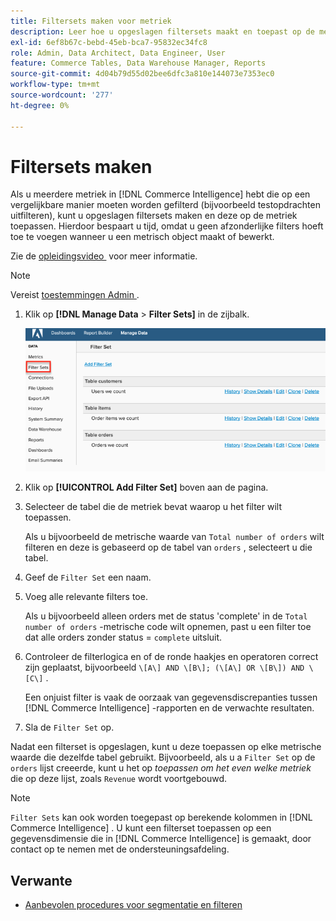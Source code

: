 ```yaml
---
title: Filtersets maken voor metriek
description: Leer hoe u opgeslagen filtersets maakt en toepast op de metriek.
exl-id: 6ef8b67c-bebd-45eb-bca7-95832ec34fc8
role: Admin, Data Architect, Data Engineer, User
feature: Commerce Tables, Data Warehouse Manager, Reports
source-git-commit: 4d04b79d55d02bee6dfc3a810e144073e7353ec0
workflow-type: tm+mt
source-wordcount: '277'
ht-degree: 0%

---
```


# Filtersets maken

Als u meerdere metriek in [!DNL Commerce Intelligence] hebt die op een vergelijkbare manier moeten worden gefilterd (bijvoorbeeld testopdrachten uitfilteren), kunt u opgeslagen filtersets maken en deze op de metriek toepassen. Hierdoor bespaart u tijd, omdat u geen afzonderlijke filters hoeft toe te voegen wanneer u een metrisch object maakt of bewerkt.

Zie de [&#x200B; opleidingsvideo &#x200B;](https://experienceleague.adobe.com/docs/commerce-knowledge-base/kb/how-to/mbi-training-video-filter-sets.html?lang=nl-NL) voor meer informatie.

>[!NOTE]
>
>Vereist [&#x200B; toestemmingen Admin &#x200B;](../../administrator/user-management/user-management.md).

1. Klik op **[!DNL Manage Data** > **Filter Sets]** in de zijbalk.

   ![&#x200B; creeer filterreeksen interface met toevoegen filterplaatoptie &#x200B;](../../assets/create-filter-sets.png)

1. Klik op **[!UICONTROL Add Filter Set]** boven aan de pagina.

1. Selecteer de tabel die de metriek bevat waarop u het filter wilt toepassen.

   Als u bijvoorbeeld de metrische waarde van `Total number of orders` wilt filteren en deze is gebaseerd op de tabel van `orders` , selecteert u die tabel.

1. Geef de `Filter Set` een naam.

1. Voeg alle relevante filters toe.

   Als u bijvoorbeeld alleen orders met de status &#39;complete&#39; in de `Total number of orders` -metrische code wilt opnemen, past u een filter toe dat alle orders zonder status = `complete` uitsluit.

1. Controleer de filterlogica en of de ronde haakjes en operatoren correct zijn geplaatst, bijvoorbeeld `\[A\] AND \[B\]; (\[A\] OR \[B\]) AND \[C\]` .

   Een onjuist filter is vaak de oorzaak van gegevensdiscrepanties tussen [!DNL Commerce Intelligence] -rapporten en de verwachte resultaten.

1. Sla de `Filter Set` op.

Nadat een filterset is opgeslagen, kunt u deze toepassen op elke metrische waarde die dezelfde tabel gebruikt. Bijvoorbeeld, als u a `Filter Set` op de `orders` lijst creeerde, kunt u het op *toepassen om het even welke metriek* die op deze lijst, zoals `Revenue` wordt voortgebouwd.

>[!NOTE]
>
>`Filter Sets` kan ook worden toegepast op berekende kolommen in [!DNL Commerce Intelligence] . U kunt een filterset toepassen op een gegevensdimensie die in [!DNL Commerce Intelligence] is gemaakt, door contact op te nemen met de ondersteuningsafdeling.

## Verwante

* [Aanbevolen procedures voor segmentatie en filteren](../../best-practices/segment-filter.md)
